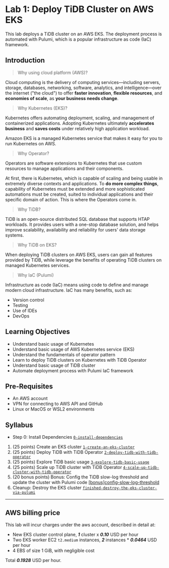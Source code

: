 # Lab 1: Deploy TiDB Cluster on AWS EKS

This lab deploys a TiDB cluster on an AWS EKS. The deployment process is automated with Pulumi, which is a popular
infrastructure as code (IaC) framework.

## Introduction

> Why using cloud platform (AWS)?

Cloud computing is the delivery of computing services—including servers, storage, databases, networking, software,
analytics, and intelligence—over the internet ("the cloud") to offer **faster innovation**, **flexible resources**, and
**economies of scale**, as **your business needs change**.

> Why Kubernetes (EKS)?

Kubernetes offers automating deployment, scaling, and management of containerized applications.
Adopting Kubernetes ultimately **accelerates business** and **saves costs** under relatively high application workload.

Amazon EKS is a managed Kubernetes service that makes it easy for you to run Kubernetes on AWS.

> Why Operator?

Operators are software extensions to Kubernetes that use custom resources to manage applications and their components.

At first, there is Kubernetes, which is capable of scaling and being usable in extremely diverse contexts and applications.
To **do more complex things**, capability of Kubernetes must be extended and more sophisticated automations must be created,
suited to individual applications and their specific domain of action.
This is where the Operators come in.

> Why TiDB?

TiDB is an open-source distributed SQL database that supports HTAP workloads. It provides users with a one-stop database
solution, and helps improve scalability, availability and reliability for users' data storage systems.

> Why TiDB on EKS?

When deploying TiDB clusters on AWS EKS, users can gain all features provided by TiDB, while leverage the benefits of
operating TiDB clusters on managed Kubernetes services.

> Why IaC (Pulumi)

Infrastructure as code (IaC) means using code to define and manage modern cloud infrastructure. IaC has many benefits,
such as:

- Version control
- Testing
- Use of IDEs
- DevOps

## Learning Objectives

- Understand basic usage of Kubernetes
- Understand basic usage of AWS Kubernetes service (EKS)
- Understand the fundamentals of operator pattern
- Learn to deploy TiDB clusters on Kubernetes with TiDB Operator
- Understand basic usage of TiDB cluster
- Automate deployment process with Pulumi IaC framework

## Pre-Requisites

- An AWS account
- VPN for connecting to AWS API and GitHub
- Linux or MacOS or WSL2 environments

## Syllabus

- Step 0: Install Dependencies [`0-install-dependencies`](./0-install-dependencies/README.md)

1. (25 points) Create an EKS cluster [`1-create-an-eks-cluster`](./1-create-an-eks-cluster/README.md)
2. (25 points) Deploy TiDB with TiDB
   Operator [`2-deploy-tidb-with-tidb-operator`](./2-deploy-tidb-with-tidb-operator/README.md)
3. (25 points) Explore TiDB basic usage [`3-explore-tidb-basic-usage`](./3-explore-tidb-basic-usage/README.md)
4. (25 points) Scale up TiDB cluster with TiDB
   Operator [`4-scale-up-tidb-cluster-with-tidb-operator`](./4-scale-up-tidb-cluster-with-tidb-operator/README.md)
5. (20 bonus points) Bonus: Config the TiDB slow-log threshold and update the cluster with Pulumi code [[bonus]config-slow-log-threshold](./[bonus]config-slow-log-threshold/README.md)
6. Cleanup: Destroy the EKS cluster [`finished-destroy-the-eks-cluster-via-pulumi`](./1-create-an-eks-cluster/README.md#do-not-execute-this-step-until-lab-1-finished-destroy-the-eks-cluster-via-pulumi)

---

## AWS billing price

This lab will incur charges under the aws account, described in detail at:

- New EKS cluster control plane, **_1_** cluster x **_0.10_** USD per hour
- Two EKS worker EC2 `t2.medium` instances, **_2_** instances * **_0.0464_** USD per hour
- 4 EBS of size 1 GiB, with negligible cost

Total **_0.1928_** USD per hour.
